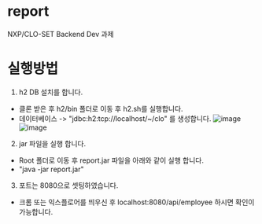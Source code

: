 # report
NXP/CLO-SET Backend Dev 과제

# 실행방법

1. h2 DB 설치를 합니다.
  - 클론 받은 후 h2/bin 폴더로 이동 후 h2.sh를 실행합니다.
  - 데이터베이스 -> "jdbc:h2:tcp://localhost/~/clo" 를 생성합니다.
![image](https://user-images.githubusercontent.com/52402303/208550048-e6ecc744-6659-47c7-b777-4632450e6b64.png)
![image](https://user-images.githubusercontent.com/52402303/208554734-6d85600d-cf1d-4f88-b3bd-0efc302614bd.png)


2. jar 파일을 실행 합니다.
  - Root 폴더로 이동 후 report.jar 파일을 아래와 같이 실행 합니다.
  - "java -jar report.jar"

3. 포트는 8080으로 셋팅하였습니다.
  - 크롬 또는 익스플로어를 띄우신 후 localhost:8080/api/employee 하시면 확인이 가능합니다.


